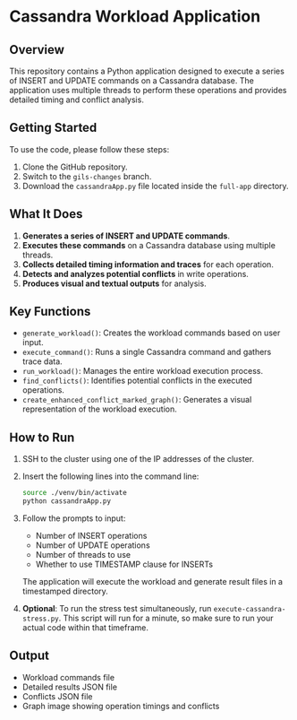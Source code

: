 # Cassandra Workload Application

## Overview

This repository contains a Python application designed to execute a series of INSERT and UPDATE commands on a Cassandra database. The application uses multiple threads to perform these operations and provides detailed timing and conflict analysis.

## Getting Started

To use the code, please follow these steps:

1. Clone the GitHub repository.
2. Switch to the `gils-changes` branch.
3. Download the `cassandraApp.py` file located inside the `full-app` directory.

## What It Does

1. **Generates a series of INSERT and UPDATE commands**.
2. **Executes these commands** on a Cassandra database using multiple threads.
3. **Collects detailed timing information and traces** for each operation.
4. **Detects and analyzes potential conflicts** in write operations.
5. **Produces visual and textual outputs** for analysis.

## Key Functions

- `generate_workload()`: Creates the workload commands based on user input.
- `execute_command()`: Runs a single Cassandra command and gathers trace data.
- `run_workload()`: Manages the entire workload execution process.
- `find_conflicts()`: Identifies potential conflicts in the executed operations.
- `create_enhanced_conflict_marked_graph()`: Generates a visual representation of the workload execution.

## How to Run

1. SSH to the cluster using one of the IP addresses of the cluster.
   
2. Insert the following lines into the command line:

    ```bash
    source ./venv/bin/activate
    python cassandraApp.py
    ```

3. Follow the prompts to input:
   - Number of INSERT operations
   - Number of UPDATE operations
   - Number of threads to use
   - Whether to use TIMESTAMP clause for INSERTs

   The application will execute the workload and generate result files in a timestamped directory.

4. **Optional**: To run the stress test simultaneously, run `execute-cassandra-stress.py`. This script will run for a minute, so make sure to run your actual code within that timeframe.

## Output

- Workload commands file
- Detailed results JSON file
- Conflicts JSON file
- Graph image showing operation timings and conflicts
